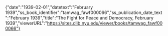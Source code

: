 {"date":"1939-02-01","datetext":"February 1939","ss_book_identifier":"tamwag_fawf000066","ss_publication_date_text":"February 1939","title":"The Fight for Peace and Democracy, February 1939","viewerURL":"https://sites.dlib.nyu.edu/viewer/books/tamwag_fawf000066"}
